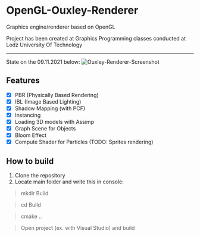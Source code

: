 # OpenGL-Ouxley-Renderer
Graphics engine/renderer based on OpenGL

Project has been created at Graphics Programming classes conducted at Lodz University Of Technology

___
State on the 09.11.2021 below:
![Ouxley-Renderer-Screenshot](https://user-images.githubusercontent.com/72666145/152707156-4179ea56-6aca-492e-afb1-60069784549a.png)

## Features

- [x] PBR (Physically Based Rendering)
- [x] IBL (Image Based Lighting)
- [x] Shadow Mapping (with PCF)
- [x] Instancing
- [x] Loading 3D models with Assimp
- [x] Graph Scene for Objects
- [x] Bloom Effect
- [x] Compute Shader for Particles (TODO: Sprites rendering)

## How to build
1. Clone the repository
2. Locate main folder and write this in console:
> mkdir Build
 
> cd Build
 
> cmake ..
 
> Open project (ex. with Visual Studio) and build
